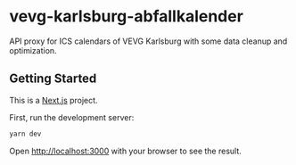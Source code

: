 # vevg-karlsburg-abfallkalender

API proxy for ICS calendars of VEVG Karlsburg with some data cleanup and optimization.

## Getting Started

This is a [Next.js](https://nextjs.org/) project.

First, run the development server:

```bash
yarn dev
```

Open [http://localhost:3000](http://localhost:3000) with your browser to see the result.
